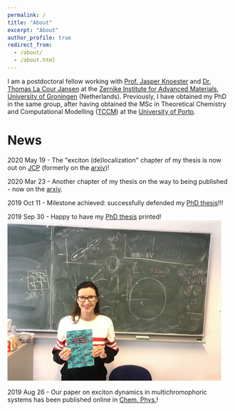 ```yaml
---
permalink: /
title: "About"
excerpt: "About"
author_profile: true
redirect_from: 
  - /about/
  - /about.html
---
```


I am a postdoctoral fellow working with [Prof. Jasper Knoester](https://www.rug.nl/staff/j.knoester/) and [Dr. Thomas La Cour Jansen](https://www.rug.nl/staff/t.l.c.jansen/) at the [Zernike Institute for Advanced Materials](https://www.rug.nl/research/zernike/), [University of Groningen](https://www.rug.nl/) (Netherlands). Previously, I have obtained my PhD in the same group, after having obtained the MSc in Theoretical Chemistry and Computational Modelling ([TCCM](https://www.emtccm.org/)) at the [University of Porto](https://sigarra.up.pt/up/en). 


News
======
2020 May 19 - The "exciton (de)localization" chapter of my thesis is now out on [JCP](https://aip.scitation.org/doi/10.1063/5.0008688) (formerly on the [arxiv](https://arxiv.org/abs/2003.10355))!

2020 Mar 23 - Another chapter of my thesis on the way to being published - now on the [arxiv](https://arxiv.org/abs/2003.10355).

2019 Oct 11 - Milestone achieved: successfully defended my [PhD thesis](https://doi.org/10.33612/diss.98528598)!!! 

2019 Sep 30 - Happy to have my [PhD thesis](https://doi.org/10.33612/diss.98528598) printed! 
<img src="../images/thesis_printed.jpeg" width="480" />

2019 Aug 26 - Our paper on exciton dynamics in multichromophoric systems has been published online in [Chem. Phys.](https://www.sciencedirect.com/science/article/pii/S0301010419305968)! 


